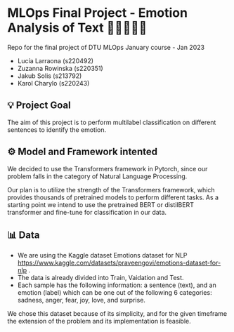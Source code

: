 # MLOps Final Project - Emotion Analysis of Text 🤔🤬😄😍😂
Repo for the final project of DTU MLOps January course - Jan 2023

- Lucía Larraona (s220492)
- Zuzanna Rowinska (s220351)
- Jakub Solis (s213792)
- Karol Charylo (s220243)

## 💡 Project Goal

The aim of this project is to perform multilabel classification on different sentences to identify the emotion. 

## ⚙️ Model and Framework intented

We decided to use the Transformers framework in Pytorch, since our problem falls in the category of Natural Language Processing. 

Our plan is to utilize the strength of the Transformers framework, which provides thousands of pretrained models to perform different tasks. As a starting point we intend to use the pretrained BERT or distilBERT transformer and fine-tune for classification in our data.


## 📊 Data

- We are using the Kaggle dataset Emotions dataset for NLP https://www.kaggle.com/datasets/praveengovi/emotions-dataset-for-nlp . 
- The data is already divided into Train, Vaidation and Test. 
- Each sample has the following information: a sentence (text), and an emotion (label) which can be one out of the following 6 categories: sadness, anger, fear, joy, love, and surprise. 


We chose this dataset because of its simplicity, and for the given timeframe the extension of the problem and its implementation is feasible.

